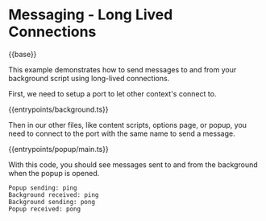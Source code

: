 # Messaging - Long Lived Connections

{{base}}

This example demonstrates how to send messages to and from your background script using long-lived connections.

First, we need to setup a port to let other context's connect to.

{{entrypoints/background.ts}}

Then in our other files, like content scripts, options page, or popup, you need to connect to the port with the same name to send a message.

{{entrypoints/popup/main.ts}}

With this code, you should see messages sent to and from the background when the popup is opened.

```
Popup sending: ping
Background received: ping
Background sending: pong
Popup received: pong
```
